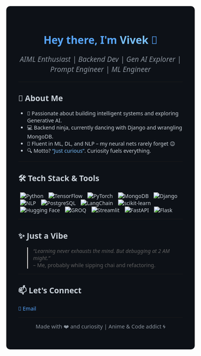 <!-- Dark background color -->
<div style="background-color:#0d1117; color:#c9d1d9; padding: 2rem; border-radius: 10px; font-family: 'Segoe UI', Tahoma, Geneva, Verdana, sans-serif;">

<h1 align="center" style="color:#58a6ff;">Hey there, I'm <span style="color:#79c0ff;">Vivek</span> 👋</h1>

<p align="center" style="font-style: italic; font-size: 1.2rem; color:#8b949e;">
  AIML Enthusiast | Backend Dev | Gen AI Explorer | Prompt Engineer | ML Engineer
</p>

---

## 🚀 About Me

<ul>
  <li>🧠 Passionate about building intelligent systems and exploring Generative AI.</li>
  <li>💻 Backend ninja, currently dancing with Django and wrangling MongoDB.</li>
  <li>🤖 Fluent in ML, DL, and NLP – my neural nets rarely forget 😉</li>
  <li>🔍 Motto? <q style="color:#79c0ff;">Just curious</q>. Curiosity fuels everything.</li>
</ul>

---

## 🛠️ Tech Stack & Tools

<p>
  <img src="https://img.shields.io/badge/-Python-000?&logo=python" alt="Python" title="Python" style="margin: 0 5px;"/>
  <img src="https://img.shields.io/badge/-TensorFlow-000?&logo=tensorflow&logoColor=orange" alt="TensorFlow" title="TensorFlow" style="margin: 0 5px;"/>
  <img src="https://img.shields.io/badge/-PyTorch-000?&logo=pytorch&logoColor=white" alt="PyTorch" title="PyTorch" style="margin: 0 5px;"/>
  <img src="https://img.shields.io/badge/-MongoDB-000?&logo=mongodb&logoColor=white" alt="MongoDB" title="MongoDB" style="margin: 0 5px;"/>
  <img src="https://img.shields.io/badge/-Django-000?&logo=django&logoColor=white" alt="Django" title="Django" style="margin: 0 5px;"/>
  <img src="https://img.shields.io/badge/-NLP-000?&logo=spacy&logoColor=white" alt="NLP" title="NLP" style="margin: 0 5px;"/>
  <img src="https://img.shields.io/badge/-PostgreSQL-316192?&logo=postgresql&logoColor=white" alt="PostgreSQL" title="PostgreSQL" style="margin: 0 5px;"/>
  <img src="https://img.shields.io/badge/-LangChain-000000?&logo=langchain&logoColor=white" alt="LangChain" title="LangChain" style="margin: 0 5px;"/>
  <img src="https://img.shields.io/badge/-scikit--learn-F7931E?&logo=scikit-learn&logoColor=white" alt="scikit-learn" title="ML" style="margin: 0 5px;"/>
  <img src="https://img.shields.io/badge/-Hugging%20Face-FF6C37?&logo=huggingface&logoColor=white" alt="Hugging Face" title="Hugging Face" style="margin: 0 5px;"/>
  <img src="https://img.shields.io/badge/-GROQ-000000?&logo=groq" alt="GROQ" title="GROQ" style="margin: 0 5px;"/>
  <img src="https://img.shields.io/badge/-Streamlit-FF4B4B?&logo=streamlit&logoColor=white" alt="Streamlit" title="Streamlit" style="margin: 0 5px;"/>
  <img src="https://img.shields.io/badge/-FastAPI-009688?&logo=fastapi&logoColor=white" alt="FastAPI" title="FastAPI" style="margin: 0 5px;"/>
  <img src="https://img.shields.io/badge/-Flask-000000?&logo=flask&logoColor=white" alt="Flask" title="Flask" style="margin: 0 5px;"/>



</p>

---

## ✨ Just a Vibe

> *“Learning never exhausts the mind. But debugging at 2 AM might.”*  
> – Me, probably while sipping chai and refactoring.

---

## 📫 Let's Connect

<p>
  <a href="mailto:vivekkapri5@gmail.com" style="color:#58a6ff; text-decoration:none; margin-right:15px;" title="Email me">
    📧 Email
  </a>
  
</p>

---

<p align="center" style="color:#8b949e; font-size:0.9rem;">
  Made with ❤️ and curiosity | Anime & Code addict 🌀
</p>

</div>
